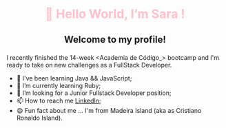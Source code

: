 # <p align="center" style="color:pink">👋 Hello World, I’m Sara ! </p>
##  <p align="center"> Welcome to my profile! </p>

I recently finished the 14-week <Academia de Código_> bootcamp and I'm ready to take on new challenges as a FullStack Developer.

- 👀 I've been learning Java && JavaScript;
- 🌱 I’m currently learning Ruby;
- 💞️ I’m looking for a Junior Fullstack Developer position;
- 📫 How to reach me [LinkedIn](https://www.linkedin.com/in/sararelva/);
- 😄 Fun fact about me ... I'm from Madeira Island (aka as Cristiano Ronaldo Island).

